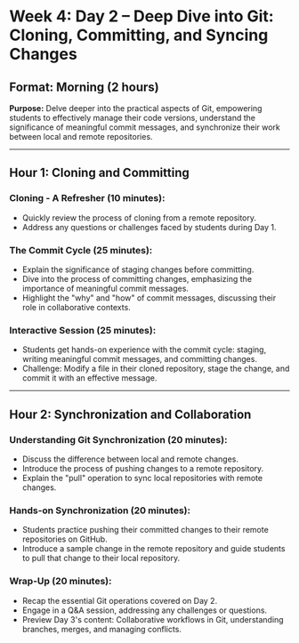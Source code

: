 # Week 4: Day 2 – Deep Dive into Git: Cloning, Committing, and Syncing Changes

## Format: Morning (2 hours)

**Purpose:** Delve deeper into the practical aspects of Git, empowering students to effectively manage their code versions, understand the significance of meaningful commit messages, and synchronize their work between local and remote repositories.

---

## Hour 1: Cloning and Committing

### Cloning - A Refresher (10 minutes):

- Quickly review the process of cloning from a remote repository.
- Address any questions or challenges faced by students during Day 1.

### The Commit Cycle (25 minutes):

- Explain the significance of staging changes before committing.
- Dive into the process of committing changes, emphasizing the importance of meaningful commit messages.
- Highlight the "why" and "how" of commit messages, discussing their role in collaborative contexts.

### Interactive Session (25 minutes):

- Students get hands-on experience with the commit cycle: staging, writing meaningful commit messages, and committing changes.
- Challenge: Modify a file in their cloned repository, stage the change, and commit it with an effective message.

---

## Hour 2: Synchronization and Collaboration

### Understanding Git Synchronization (20 minutes):

- Discuss the difference between local and remote changes.
- Introduce the process of pushing changes to a remote repository.
- Explain the "pull" operation to sync local repositories with remote changes.

### Hands-on Synchronization (20 minutes):

- Students practice pushing their committed changes to their remote repositories on GitHub.
- Introduce a sample change in the remote repository and guide students to pull that change to their local repository.

### Wrap-Up (20 minutes):

- Recap the essential Git operations covered on Day 2.
- Engage in a Q&A session, addressing any challenges or questions.
- Preview Day 3's content: Collaborative workflows in Git, understanding branches, merges, and managing conflicts.

